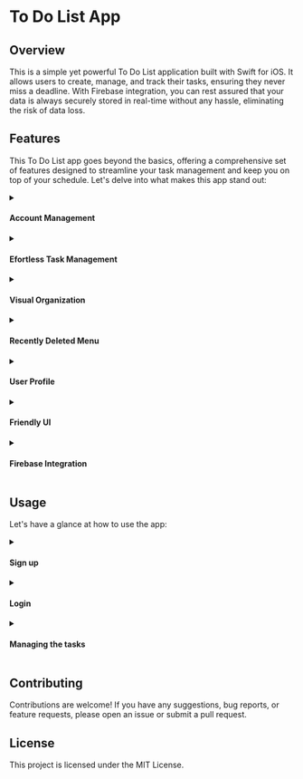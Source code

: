 # To Do List App

## Overview
This is a simple yet powerful To Do List application built with Swift for iOS. It allows users to create, manage, and track their tasks, ensuring they never miss a deadline. With Firebase integration, you can rest assured that your data is always securely stored in real-time without any hassle, eliminating the risk of data loss.

## Features
This To Do List app goes beyond the basics, offering a comprehensive set of features designed to streamline your task management and keep you on top of your schedule. Let's delve into what makes this app stand out:

<details>
<summary><h4><b>Account Management</b></h4></summary>
  Securely create and log in to your account. Your tasks are stored in the cloud and accessible only to you.
</details>

<details>
<summary><h4><b>Efortless Task Management</b></h4></summary>
  <li>Add new tasks with titles, due dates, and times.</li>
  <li>Update existing tasks with new details.</li>
  <li>Delete tasks to declutter your list.</li>
</details>

<details>
<summary><h4><b>Visual Organization</b></h4></summary>
  <li>Separate views for upcoming and expired tasks for clear prioritization.</li>
  <li>Mark tasks as completed for a satisfying sense of accomplishment.</li>
</details>

<details>
<summary><h4><b>Recently Deleted Menu</b></h4></summary>
  <li>Recover accidentally deleted tasks back to the main list before they're gone forever.</li>
  <li>Permanently delete tasks for a clean slate.</li>
  <li>Intuitively permanently delete or recover tasks from "Recently Deleted" menu with a simple swipe action.</li>
</details>

<details>
<summary><h4><b>User Profile</b></h4></summary>
  <li>Have access to your data (name and e-mail, profile picture, member since).</li>
  <li>Log out.</li>
  <li>TBA: Modify your personal information.</li>
</details>

<details>
<summary><h4><b>Friendly UI</b></h4></summary>
  <li>Clean and friendly user interface for a smooth and enjoyable experience.</li>
  <li>Intuitively send tasks into "Recently Deleted" menu with a simple swipe action.</li>
  <li>Intuitively edit tasks with a simple swipe action.</li>
  <li>Intuitively permanently delete or recover tasks from "Recently Deleted" menu with a simple swipe action.</li>
</details>

<details>
<summary><h4><b>Firebase Integration</b></h4></summary>
  <li>Securely stores tasks in the Firebase cloud database for user persistence.</li>
  <li>Ensures tasks are only visible to the logged-in account.</li>
</details>

## Usage

Let's have a glance at how to use the app:

<details>
<summary><h4><b>Sign up</b></h4></summary>
  <li>Create an account by simply pressing the "Create an Account" button.</li>
  <li>Fill the forms with the needed informations and you are ready to go.</li>
</details>

<details>
<summary><h4><b>Login</b></h4></summary>
  <li>If you already have an account, just fill the forms from the Login page with your e-mail and password.</li>
  <li>If you forgot your password, you can reset it by simply pressing the "Forgot your password?" and filling the e-mail in the pop-up. Once done, you will receive an e-mail with the next and final step, typing the new password.</li>
</details>

<details>
<summary><h4><b>Managing the tasks</b></h4></summary>
  <li>Add new tasks by tapping the "+" button and filling in the details.</li>
  <li>Swipe left on a task to delete it.</li>
  <li>Swipe right on a task to enter in edit mode.</li>
  <li>Mark tasks as completed by tapping the checkbox.</li>
  <li>Access the recently deleted menu to restore or permanently delete tasks. You can either swipe left to permanently delete the task or swipe right to restore it. You can also delete them all by pressing the "Delete All" button.</li>
</details>

## Contributing

Contributions are welcome! If you have any suggestions, bug reports, or feature requests, please open an issue or submit a pull request.

## License

This project is licensed under the MIT License.
